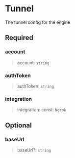 # Tunnel

The tunnel config for the engine

## Required

### account

>account: `string`

### authToken

>authToken: `string`

### integration

>integration: const: `Ngrok`

## Optional

### baseUrl

>baseUrl?: `string`

